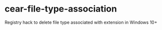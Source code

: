 # cear-file-type-association
Registry hack to delete file type associated with extension in Windows 10+
